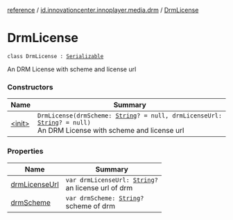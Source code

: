 [reference](../../index.md) / [id.innovationcenter.innoplayer.media.drm](../index.md) / [DrmLicense](./index.md)

# DrmLicense

`class DrmLicense : `[`Serializable`](https://developer.android.com/reference/java/io/Serializable.html)

An DRM License with scheme and license url

### Constructors

| Name | Summary |
|---|---|
| [&lt;init&gt;](-init-.md) | `DrmLicense(drmScheme: `[`String`](https://kotlinlang.org/api/latest/jvm/stdlib/kotlin/-string/index.html)`? = null, drmLicenseUrl: `[`String`](https://kotlinlang.org/api/latest/jvm/stdlib/kotlin/-string/index.html)`? = null)`<br>An DRM License with scheme and license url |

### Properties

| Name | Summary |
|---|---|
| [drmLicenseUrl](drm-license-url.md) | `var drmLicenseUrl: `[`String`](https://kotlinlang.org/api/latest/jvm/stdlib/kotlin/-string/index.html)`?`<br>an license url of drm |
| [drmScheme](drm-scheme.md) | `var drmScheme: `[`String`](https://kotlinlang.org/api/latest/jvm/stdlib/kotlin/-string/index.html)`?`<br>scheme of drm |
